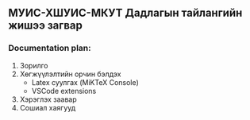 ## МУИС-ХШУИС-МКУТ Дадлагын тайлангийн жишээ загвар

### Documentation plan: 

1. Зорилго
2. Хөгжүүлэлтийн орчин бэлдэх
	- Latex суулгах (MiKTeX Console)
	- VSCode extensions
3. Хэрэглэх заавар
4. Сошиал хаягууд